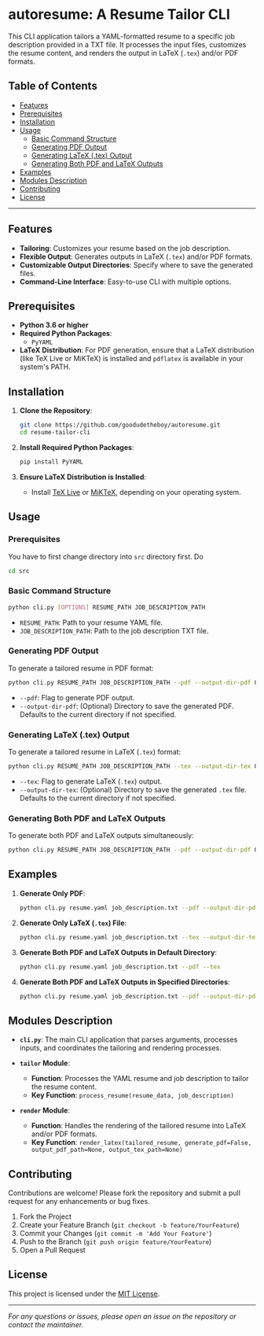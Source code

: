 # autoresume: A Resume Tailor CLI

This CLI application tailors a YAML-formatted resume to a specific job description provided in a TXT file. It processes the input files, customizes the resume content, and renders the output in LaTeX (`.tex`) and/or PDF formats.

## Table of Contents

- [Features](#features)
- [Prerequisites](#prerequisites)
- [Installation](#installation)
- [Usage](#usage)
  - [Basic Command Structure](#basic-command-structure)
  - [Generating PDF Output](#generating-pdf-output)
  - [Generating LaTeX (.tex) Output](#generating-latex-tex-output)
  - [Generating Both PDF and LaTeX Outputs](#generating-both-pdf-and-latex-outputs)
- [Examples](#examples)
- [Modules Description](#modules-description)
- [Contributing](#contributing)
- [License](#license)

---

## Features

- **Tailoring**: Customizes your resume based on the job description.
- **Flexible Output**: Generates outputs in LaTeX (`.tex`) and/or PDF formats.
- **Customizable Output Directories**: Specify where to save the generated files.
- **Command-Line Interface**: Easy-to-use CLI with multiple options.

## Prerequisites

- **Python 3.6 or higher**
- **Required Python Packages**:
  - `PyYAML`
- **LaTeX Distribution**: For PDF generation, ensure that a LaTeX distribution (like TeX Live or MiKTeX) is installed and `pdflatex` is available in your system's PATH.

## Installation

1. **Clone the Repository**:
   ```bash
   git clone https://github.com/goodudetheboy/autoresume.git
   cd resume-tailor-cli
   ```

2. **Install Required Python Packages**:
   ```bash
   pip install PyYAML
   ```

3. **Ensure LaTeX Distribution is Installed**:
   - Install [TeX Live](https://www.tug.org/texlive/) or [MiKTeX](https://miktex.org/), depending on your operating system.

## Usage

### Prerequisites

You have to first change directory into `src` directory first. Do
```bash
cd src
```

### Basic Command Structure

```bash
python cli.py [OPTIONS] RESUME_PATH JOB_DESCRIPTION_PATH
```

- `RESUME_PATH`: Path to your resume YAML file.
- `JOB_DESCRIPTION_PATH`: Path to the job description TXT file.

### Generating PDF Output

To generate a tailored resume in PDF format:

```bash
python cli.py RESUME_PATH JOB_DESCRIPTION_PATH --pdf --output-dir-pdf OUTPUT_PDF_DIRECTORY
```

- `--pdf`: Flag to generate PDF output.
- `--output-dir-pdf`: (Optional) Directory to save the generated PDF. Defaults to the current directory if not specified.

### Generating LaTeX (.tex) Output

To generate a tailored resume in LaTeX (`.tex`) format:

```bash
python cli.py RESUME_PATH JOB_DESCRIPTION_PATH --tex --output-dir-tex OUTPUT_TEX_DIRECTORY
```

- `--tex`: Flag to generate LaTeX (`.tex`) output.
- `--output-dir-tex`: (Optional) Directory to save the generated `.tex` file. Defaults to the current directory if not specified.

### Generating Both PDF and LaTeX Outputs

To generate both PDF and LaTeX outputs simultaneously:

```bash
python cli.py RESUME_PATH JOB_DESCRIPTION_PATH --pdf --output-dir-pdf OUTPUT_PDF_DIRECTORY --tex --output-dir-tex OUTPUT_TEX_DIRECTORY
```

## Examples

1. **Generate Only PDF**:
   ```bash
   python cli.py resume.yaml job_description.txt --pdf --output-dir-pdf ./output/pdf
   ```

2. **Generate Only LaTeX (`.tex`) File**:
   ```bash
   python cli.py resume.yaml job_description.txt --tex --output-dir-tex ./output/tex
   ```

3. **Generate Both PDF and LaTeX Outputs in Default Directory**:
   ```bash
   python cli.py resume.yaml job_description.txt --pdf --tex
   ```

4. **Generate Both PDF and LaTeX Outputs in Specified Directories**:
   ```bash
   python cli.py resume.yaml job_description.txt --pdf --output-dir-pdf ./pdf_output --tex --output-dir-tex ./tex_output
   ```

## Modules Description

- **`cli.py`**: The main CLI application that parses arguments, processes inputs, and coordinates the tailoring and rendering processes.

- **`tailor` Module**:
  - **Function**: Processes the YAML resume and job description to tailor the resume content.
  - **Key Function**: `process_resume(resume_data, job_description)`

- **`render` Module**:
  - **Function**: Handles the rendering of the tailored resume into LaTeX and/or PDF formats.
  - **Key Function**: `render_latex(tailored_resume, generate_pdf=False, output_pdf_path=None, output_tex_path=None)`

## Contributing

Contributions are welcome! Please fork the repository and submit a pull request for any enhancements or bug fixes.

1. Fork the Project
2. Create your Feature Branch (`git checkout -b feature/YourFeature`)
3. Commit your Changes (`git commit -m 'Add Your Feature'`)
4. Push to the Branch (`git push origin feature/YourFeature`)
5. Open a Pull Request

## License

This project is licensed under the [MIT License](LICENSE).

---

*For any questions or issues, please open an issue on the repository or contact the maintainer.*